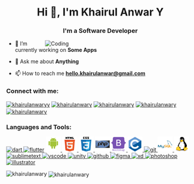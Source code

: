 <h1 align="center">Hi 👋, I'm Khairul Anwar Y</h1>
<h3 align="center">I'm a Software Developer</h3>
<img align="right" alt="Coding" width="400"
    src="https://img.freepik.com/free-vector/man-working-computer-room_1308-97954.jpg?t=st=1656608284~exp=1656608884~hmac=d16179d5097936ed44334b705624a564e0e41f5b606dd7aad8bda8955ca7beee&w=1060">


- 🔭 I’m currently working on **Some Apps**

- 💬 Ask me about **Anything**

- 📫 How to reach me **hello.khairulanwar@gmail.com**

<h3 align="left">Connect with me:</h3>
<p align="left">
    <!-- Twitter -->
    <a href="https://twitter.com/khairulanwaryy" target="blank"><img align="center"
            src="https://raw.githubusercontent.com/rahuldkjain/github-profile-readme-generator/master/src/images/icons/Social/twitter.svg"
            alt="khairulanwaryy" height="30" width="40" /></a>
    <!-- LikedIn -->
    <a href="https://linkedin.com/in/khairulanwary" target="blank"><img align="center"
            src="https://raw.githubusercontent.com/rahuldkjain/github-profile-readme-generator/master/src/images/icons/Social/linked-in-alt.svg"
            alt="khairulanwary" height="30" width="40" /></a>
    <!-- Facebook -->
    <a href="https://fb.com/khairulanwary" target="blank"><img align="center"
            src="https://upload.wikimedia.org/wikipedia/commons/thumb/5/51/Facebook_f_logo_%282019%29.svg/1365px-Facebook_f_logo_%282019%29.svg.png"
            alt="khairulanwary" height="30" width="30" /></a>
    <!-- Instagram -->
    <a href="https://instagram.com/khairulanwary" target="blank"><img align="center"
            src="https://raw.githubusercontent.com/rahuldkjain/github-profile-readme-generator/master/src/images/icons/Social/instagram.svg"
            alt="khairulanwary" height="30" width="40" /></a>
    <!-- Dribble -->
    <a href="https://dribbble.com/khairulanwary" target="blank"><img align="center"
            src="https://raw.githubusercontent.com/rahuldkjain/github-profile-readme-generator/master/src/images/icons/Social/dribbble.svg"
            alt="khairulanwary" height="30" width="40" /></a>
</p>

<h3 align="left">Languages and Tools:</h3>
<p align="left"> 
    <!-- Dart Language -->
    <a href="https://dart.dev" target="_blank" rel="noreferrer"> <img
        src="https://www.vectorlogo.zone/logos/dartlang/dartlang-icon.svg" alt="dart" width="40" height="40" /> </a>
    <!-- Flutter -->
    <a href="https://flutter.dev" target="_blank" rel="noreferrer"> <img
        src="https://www.vectorlogo.zone/logos/flutterio/flutterio-icon.svg" alt="flutter" width="40" height="40" /></a> 
    <!-- Android -->
    <a href="https://developer.android.com" target="_blank" rel="noreferrer"> <img
            src="https://raw.githubusercontent.com/devicons/devicon/master/icons/android/android-original-wordmark.svg"
            alt="android" width="40" height="40" /> </a> 
    <!-- HTML -->
    <a href="https://www.w3.org/html/" target="_blank" rel="noreferrer"> <img
        src="https://raw.githubusercontent.com/devicons/devicon/master/icons/html5/html5-original-wordmark.svg"
        alt="html5" width="40" height="40" /> </a> 
    <!-- CSS -->
    <a href="https://www.w3schools.com/css/" target="_blank"
        rel="noreferrer"> <img
            src="https://raw.githubusercontent.com/devicons/devicon/master/icons/css3/css3-original-wordmark.svg"
            alt="css3" width="40" height="40" /> </a> 
    <!-- PHP -->
    <a href="https://www.php.net" target="_blank"
        rel="noreferrer"> <img
            src="https://raw.githubusercontent.com/devicons/devicon/master/icons/php/php-original.svg" alt="php"
            width="40" height="40" /> </a> 
    <!-- Bootstrap -->
    <a href="https://getbootstrap.com" target="_blank"
        rel="noreferrer"> <img
            src="https://raw.githubusercontent.com/devicons/devicon/master/icons/bootstrap/bootstrap-plain-wordmark.svg"
            alt="bootstrap" width="40" height="40" /> </a> 
    <!-- C Language -->
    <a href="https://www.cprogramming.com/" target="_blank"
        rel="noreferrer"> <img src="https://raw.githubusercontent.com/devicons/devicon/master/icons/c/c-original.svg"
            alt="c" width="40" height="40" /> </a> 
    <!-- GIT -->
    <a href="https://git-scm.com/" target="_blank" rel="noreferrer"> <img
        src="https://www.vectorlogo.zone/logos/git-scm/git-scm-icon.svg" alt="git" width="40" height="40" /> </a>
    <!-- MYSQL -->
    <a href="https://www.mysql.com/" target="_blank" rel="noreferrer"> <img
        src="https://raw.githubusercontent.com/devicons/devicon/master/icons/mysql/mysql-original-wordmark.svg"
        alt="mysql" width="40" height="40" /> </a>
    <!-- Linux -->
    <a href="https://www.linux.org/" target="_blank" rel="noreferrer"> <img
        src="https://raw.githubusercontent.com/devicons/devicon/master/icons/linux/linux-original.svg" alt="linux"
        width="40" height="40" /> </a> 
    <!-- Sublime -->
    <a href="https://www.sublimetext.com/" target="_blank"
                    rel="noreferrer"> <img
                        src="https://www.sublimehq.com/images/sublime_text.png"
                        alt="sublimetext" width="40" height="40" /> </a>
    <!-- VSCode -->
    <a href="https://code.visualstudio.com/" target="_blank"
                rel="noreferrer"> <img
                    src="https://upload.wikimedia.org/wikipedia/commons/9/9a/Visual_Studio_Code_1.35_icon.svg"
                    alt="vscode" width="40" height="40" /> </a>
    <!-- Unity -->
    <a href="https://unity.com/" target="_blank" rel="noreferrer"> <img
        src="https://www.vectorlogo.zone/logos/unity3d/unity3d-icon.svg" alt="unity" width="40" height="40" /> </a>
    <!-- Github -->
    <a href="https://github.com/" target="_blank"
                        rel="noreferrer"> <img
                            src="https://upload.wikimedia.org/wikipedia/commons/9/91/Octicons-mark-github.svg"
                            alt="github" width="40" height="40" /> </a>
    <!-- Figma -->
    <a href="https://www.figma.com/" target="_blank" rel="noreferrer"> <img
                                src="https://www.vectorlogo.zone/logos/figma/figma-icon.svg" alt="figma" width="40" height="40" /> </a> 
    <!-- Adobe XD -->
    <a href="https://www.adobe.com/products/xd.html" target="_blank" 
        rel="noreferrer"> <img
            src="https://upload.wikimedia.org/wikipedia/commons/thumb/c/c2/Adobe_XD_CC_icon.svg/2101px-Adobe_XD_CC_icon.svg.png" alt="xd" width="40" height="40" /> </a>
    <!-- Adobe Photoshop -->
    <a href="https://www.photoshop.com/en" target="_blank"
            rel="noreferrer"> <img
                src="https://www.adobe.com/content/dam/acom/one-console/icons_rebrand/ps_appicon.svg"
                alt="photoshop" width="40" height="40" /> </a>
    <!-- Adobe Ilustrator -->
    <a href="https://www.adobe.com/in/products/illustrator.html"
        target="_blank" rel="noreferrer"> <img
            src="https://www.vectorlogo.zone/logos/adobe_illustrator/adobe_illustrator-icon.svg" alt="illustrator"
            width="40" height="40" /> </a> 
    </p>

<p><img align="left"
        src="https://github-readme-stats.vercel.app/api/top-langs?username=khairulanwary&show_icons=true&locale=en&layout=compact"
        alt="khairulanwary" /></p>

<p>&nbsp;<img align="center"
        src="https://github-readme-stats.vercel.app/api?username=khairulanwary&show_icons=true&locale=en"
        alt="khairulanwary" /></p>
